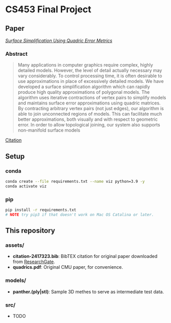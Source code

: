 # CS453 Final Project

## Paper

[_Surface Simplification Using Quadric Error Metrics_](https://www.cs.cmu.edu/~./garland/Papers/quadrics.pdf)

### Abstract

> Many applications in computer graphics require complex, highly detailed models. However, the level of detail actually necessary may vary considerably. To control processing time, it is often desirable to use approximations in place of excessively detailed models. We have developed a surface simplification algorithm which can rapidly produce high quality approximations of polygonal models. The algorithm uses iterative contractions of vertex pairs to simplify models and maintains surface error approximations using quadric matrices. By contracting arbitrary vertex pairs (not just edges), our algorithm is able to join unconnected regions of models. This can facilitate much better approximations, both visually and with respect to geometric error. In order to allow topological joining, our system also supports non-manifold surface models

[Citation](./assets/citation-2417323.bib)

## Setup

### conda

``` bash
conda create --file requirements.txt --name viz python=3.9 -y
conda activate viz
```

### pip

``` bash
pip install -r requirements.txt
# NOTE try pip3 if that doesn't work on Mac OS Catalina or later.
```

## This repository

### assets/

* **citation-2417323.bib**: BibTEX citation for original paper downloaded from [ResearchGate](https://www.researchgate.net/publication/2417323_Surface_Simplification_Using_Quadric_Error_Metrics/citation/download).
* **quadrics.pdf**: Original CMU paper, for convenience.

### models/

* **panther.(ply|stl)**: Sample 3D methes to serve as intermediate test data.

### src/

* TODO
